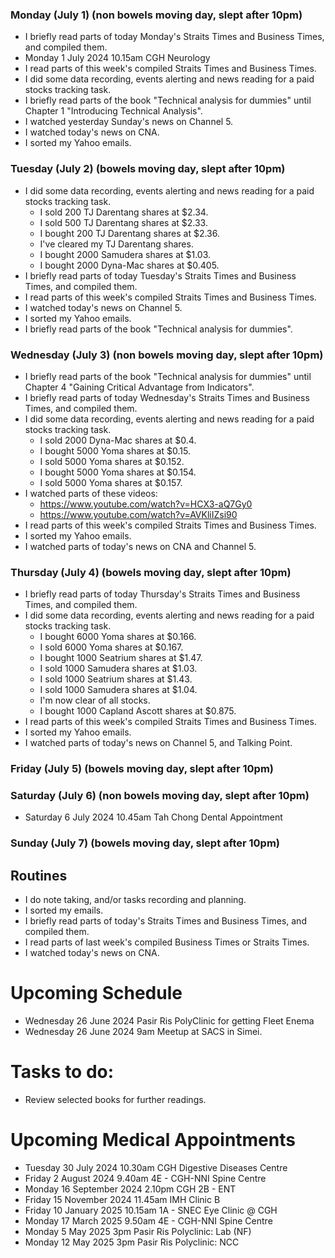 ### Monday (July 1) (non bowels moving day, slept after 10pm)
- I briefly read parts of today Monday's Straits Times and Business Times, and compiled them.
- Monday 1 July 2024 10.15am CGH Neurology
- I read parts of this week's compiled Straits Times and Business Times.
- I did some data recording, events alerting and news reading for a paid stocks tracking task.
- I briefly read parts of the book "Technical analysis for dummies" until Chapter 1 "Introducing Technical Analysis".
- I watched yesterday Sunday's news on Channel 5.
- I watched today's news on CNA.
- I sorted my Yahoo emails.

### Tuesday (July 2) (bowels moving day, slept after 10pm)
- I did some data recording, events alerting and news reading for a paid stocks tracking task.
    - I sold 200 TJ Darentang shares at $2.34.
    - I sold 500 TJ Darentang shares at $2.33.
    - I bought 200 TJ Darentang shares at $2.36.
    - I've cleared my TJ Darentang shares.
    - I bought 2000 Samudera shares at $1.03.
    - I bought 2000 Dyna-Mac shares at $0.405.
- I briefly read parts of today Tuesday's Straits Times and Business Times, and compiled them.
- I read parts of this week's compiled Straits Times and Business Times.
- I watched today's news on Channel 5.
- I sorted my Yahoo emails.
- I briefly read parts of the book "Technical analysis for dummies".

### Wednesday (July 3) (non bowels moving day, slept after 10pm)
- I briefly read parts of the book "Technical analysis for dummies" until Chapter 4 "Gaining Critical Advantage from Indicators".
- I briefly read parts of today Wednesday's Straits Times and Business Times, and compiled them.
- I did some data recording, events alerting and news reading for a paid stocks tracking task.
    - I sold 2000 Dyna-Mac shares at $0.4.
    - I bought 5000 Yoma shares at $0.15.
    - I sold 5000 Yoma shares at $0.152.
    - I bought 5000 Yoma shares at $0.154.
    - I sold 5000 Yoma shares at $0.157.
- I watched parts of these videos:
    - https://www.youtube.com/watch?v=HCX3-aQ7Gy0
    - https://www.youtube.com/watch?v=AVKliIZsi90
- I read parts of this week's compiled Straits Times and Business Times.
- I sorted my Yahoo emails.
- I watched parts of today's news on CNA and Channel 5.

### Thursday (July 4) (bowels moving day, slept after 10pm)
- I briefly read parts of today Thursday's Straits Times and Business Times, and compiled them.
- I did some data recording, events alerting and news reading for a paid stocks tracking task.
    - I bought 6000 Yoma shares at $0.166.
    - I sold 6000 Yoma shares at $0.167.
    - I bought 1000 Seatrium shares at $1.47.
    - I sold 1000 Samudera shares at $1.03.
    - I sold 1000 Seatrium shares at $1.43.
    - I sold 1000 Samudera shares at $1.04.
    - I'm now clear of all stocks.
    - I bought 1000 Capland Ascott shares at $0.875.
- I read parts of this week's compiled Straits Times and Business Times.
- I sorted my Yahoo emails.
- I watched parts of today's news on Channel 5, and Talking Point.

### Friday (July 5) (bowels moving day, slept after 10pm)


### Saturday (July 6) (non bowels moving day, slept after 10pm)
- Saturday 6 July 2024 10.45am Tah Chong Dental Appointment


### Sunday (July 7) (bowels moving day, slept after 10pm)




## Routines
- I do note taking, and/or tasks recording and planning.
- I sorted my emails.
- I briefly read parts of today's Straits Times and Business Times, and compiled them.
- I read parts of last week's compiled Business Times or Straits Times.
- I watched today's news on CNA.

# Upcoming Schedule
- Wednesday 26 June 2024 Pasir Ris PolyClinic for getting Fleet Enema
- Wednesday 26 June 2024 9am Meetup at SACS in Simei.

# Tasks to do:
- Review selected books for further readings.

# Upcoming Medical Appointments
- Tuesday 30 July 2024 10.30am CGH Digestive Diseases Centre
- Friday 2 August 2024 9.40am 4E - CGH-NNI Spine Centre
- Monday 16 September 2024 2.10pm CGH 2B - ENT
- Friday 15 November 2024 11.45am IMH Clinic B
- Friday 10 January 2025 10.15am 1A - SNEC Eye Clinic @ CGH
- Monday 17 March 2025 9.50am 4E - CGH-NNI Spine Centre
- Monday 5 May 2025 3pm Pasir Ris Polyclinic: Lab (NF)
- Monday 12 May 2025 3pm Pasir Ris Polyclinic: NCC
